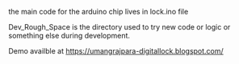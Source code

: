 the main code for the arduino chip lives in lock.ino file

Dev_Rough_Space is the directory used to try new code or logic or something else during development.

Demo availble at https://umangrajpara-digitallock.blogspot.com/
